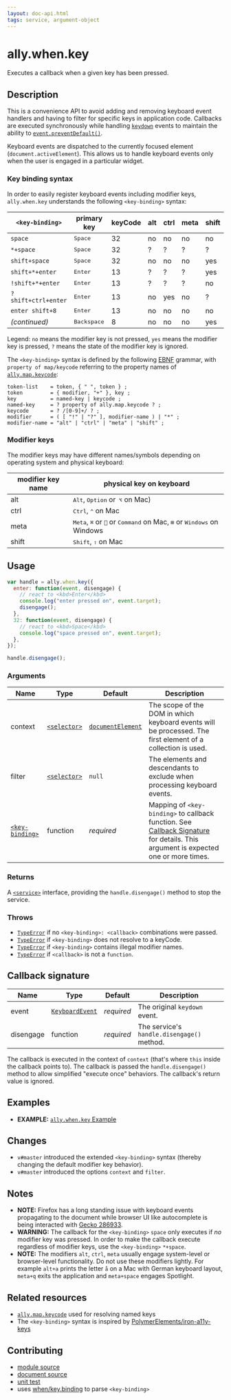 ```yaml
---
layout: doc-api.html
tags: service, argument-object
---
```


# ally.when.key

Executes a callback when a given key has been pressed.


## Description

This is a convenience API to avoid adding and removing keyboard event handlers and having to filter for specific keys in application code. Callbacks are executed synchronously while handling [`keydown`](https://developer.mozilla.org/en-US/docs/Web/Events/keydown) events to maintain the ability to [`event.preventDefault()`](https://developer.mozilla.org/en/docs/Web/API/Event/preventDefault).

Keyboard events are dispatched to the currently focused element (`document.activeElement`). This allows us to handle keyboard events only when the user is engaged in a particular widget.

### Key binding syntax

In order to easily register keyboard events including modifier keys, `ally.when.key` understands the following `<key-binding>` syntax:

| `<key-binding>` | primary key | keyCode | alt | ctrl | meta | shift |
|-----------------|-------------|---------|-----|------|-------|------|
| `space` | <kbd>Space</kbd> | 32 | no | no | no | no |
| `*+space` | <kbd>Space</kbd> | 32 | ? | ? | ? | ? |
| `shift+space` | <kbd>Space</kbd> | 32 | no | no | no | yes |
| `shift+*+enter` | <kbd>Enter</kbd> | 13 | ? | ? | ? | yes |
| `!shift+*+enter` | <kbd>Enter</kbd> | 13 | ? | ? | ? | no |
| `?shift+ctrl+enter` | <kbd>Enter</kbd> | 13 | no | yes | no | ? |
| `enter shift+8` | <kbd>Enter</kbd> | 13 | no | no | no | no |
| *(continued)* | <kbd>Backspace</kbd> | 8 | no | no | no | yes |

Legend: `no` means the modifier key is not pressed, `yes` means the modifier key is pressed, `?` means the state of the modifier key is ignored.

The `<key-binding>` syntax is defined by the following [EBNF](https://en.wikipedia.org/wiki/Extended_Backus%E2%80%93Naur_Form) grammar, with `property of map/keycode` referring to the property names of [`ally.map.keycode`](../map/keycode.md):

```ebnf
token-list    = token, { " ", token } ;
token         = { modifier, "+" }, key ;
key           = named-key | keycode ;
named-key     = ? property of ally.map.keycode ? ;
keycode       = ? /[0-9]+/ ? ;
modifier      = ( [ "!" | "?" ], modifier-name ) | "*" ;
modifier-name = "alt" | "ctrl" | "meta" | "shift" ;
```

### Modifier keys

The modifier keys may have different names/symbols depending on operating system and physical keyboard:

| modifier key name | physical key on keyboard |
|-------------------|--------------------------|
| alt | <kbd>Alt</kbd>, <kbd>Option</kbd> or<kbd> ⌥</kbd> on Mac) |
| ctrl | <kbd>Ctrl</kbd>, <kbd>⌃</kbd> on Mac |
| meta | <kbd>Meta</kbd>, <kbd> ⌘</kbd> or <kbd></kbd> or <kbd>Command</kbd> on Mac, <kbd>⊞</kbd> or <kbd>Windows</kbd> on Windows |
| shift | <kbd>Shift</kbd>, <kbd>⇧</kbd> on Mac |


## Usage

```js
var handle = ally.when.key({
  enter: function(event, disengage) {
    // react to <kbd>Enter</kbd>
    console.log("enter pressed on", event.target);
    disengage();
  },
  32: function(event, disengage) {
    // react to <kbd>Space</kbd>
    console.log("space pressed on", event.target);
  },
});

handle.disengage();
```

### Arguments

| Name | Type | Default | Description |
| ---- | ---- | ------- | ----------- |
| context | [`<selector>`](../concepts.md#Selector) | [`documentElement`](https://developer.mozilla.org/en-US/docs/Web/API/Document/documentElement) | The scope of the DOM in which keyboard events will be processed. The first element of a collection is used. |
| filter | [`<selector>`](../concepts.md#Selector) | `null` | The elements and descendants to exclude when processing keyboard events. |
| [`<key-binding>`](#Key-binding-syntax) | function | *required* | Mapping of `<key-binding>` to callback function. See [Callback Signature](#Callback-Signature) for details. This argument is expected one or more times. |

### Returns

A [`<service>`](../concepts.md#Service) interface, providing the `handle.disengage()` method to stop the service.

### Throws

* [`TypeError`](https://developer.mozilla.org/en-US/docs/Web/JavaScript/Reference/Global_Objects/TypeError) if no `<key-binding>: <callback>` combinations were passed.
* [`TypeError`](https://developer.mozilla.org/en-US/docs/Web/JavaScript/Reference/Global_Objects/TypeError) if `<key-binding>` does not resolve to a keyCode.
* [`TypeError`](https://developer.mozilla.org/en-US/docs/Web/JavaScript/Reference/Global_Objects/TypeError) if `<key-binding>` contains illegal modifier names.
* [`TypeError`](https://developer.mozilla.org/en-US/docs/Web/JavaScript/Reference/Global_Objects/TypeError) if `<callback>` is not a `function`.


## Callback signature

| Name | Type | Default | Description |
| ---- | ---- | ------- | ----------- |
| event | [`KeyboardEvent`](https://developer.mozilla.org/en-US/docs/Web/API/KeyboardEvent) | *required* | The original `keydown` event. |
| disengage | function | *required* | The service's `handle.disengage()` method. |

The callback is executed in the context of `context` (that's where `this` inside the callback points to). The callback is passed the `handle.disengage()` method to allow simplified "execute once" behaviors. The callback's return value is ignored.


## Examples

* **EXAMPLE:** [`ally.when.key` Example](./key.example.html)


## Changes

* `v#master` introduced the extended `<key-binding>` syntax (thereby changing the default modifier key behavior).
* `v#master` introduced the options `context` and `filter`.


## Notes

* **NOTE:** Firefox has a long standing issue with keyboard events propagating to the document while browser UI like autocomplete is being interacted with [Gecko 286933](https://bugzilla.mozilla.org/show_bug.cgi?id=286933).
* **WARNING:** The callback for the `<key-binding>` `space` only executes if *no* modifier key was pressed. In order to make the callback execute regardless of modifier keys, use the `<key-binding>` `*+space`.
* **NOTE:** The modifiers `alt`, `ctrl`, `meta` usually engage system-level or browser-level functionality. Do not use these modifiers lightly. For example `alt+a` prints the letter `å` on a Mac with German keyboard layout, `meta+q` exits the application and `meta+space` engages Spotlight.


## Related resources

* [`ally.map.keycode`](../map/keycode.md) used for resolving named keys
* The `<key-binding>` syntax is inspired by [PolymerElements/iron-a11y-keys](https://github.com/PolymerElements/iron-a11y-keys#grammar)


## Contributing

* [module source](https://github.com/medialize/ally.js/blob/master/src/when/key.js)
* [document source](https://github.com/medialize/ally.js/blob/master/docs/api/when/key.md)
* [unit test](https://github.com/medialize/ally.js/blob/master/test/unit/when.key.test.js)
* uses [when/key.binding](https://github.com/medialize/ally.js/blob/master/src/when/key.binding.js) to parse `<key-binding>`
